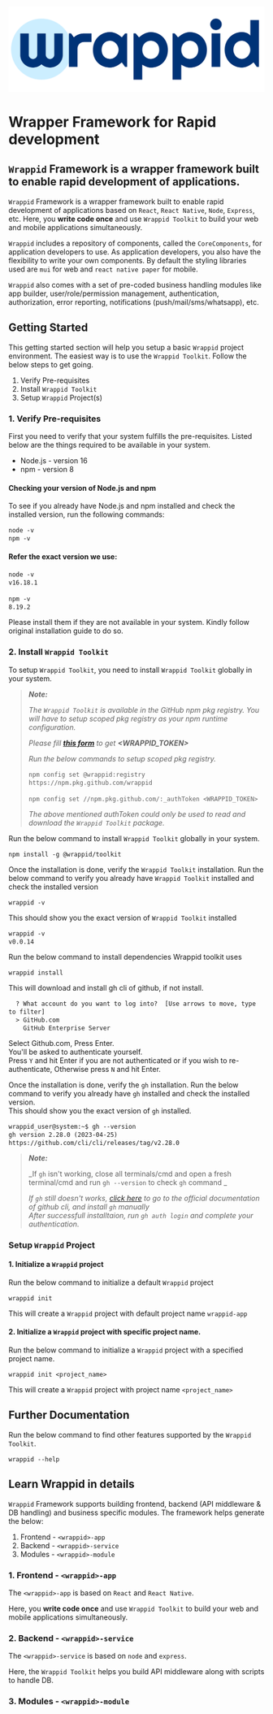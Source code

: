<img src="https://github.com/wrappid/.github/blob/main/logo/logo-1200x400.png" />

<!--
```
                                    _     _
    __      ___ __ __ _ _ __  _ __ (_) __| |
    \ \ /\ / / '__/ _` | '_ \| '_ \| |/ _` |
     \ V  V /| | | (_| | |_) | |_) | | (_| |
      \_/\_/ |_|  \__,_| .__/| .__/|_|\__,_|
                       |_|   |_|

```

# `Wrappid`
-->

# Wrapper Framework for Rapid development

## `Wrappid` Framework is a wrapper framework built to enable rapid development of applications.

`Wrappid` Framework is a wrapper framework built to enable rapid development of applications based on `React`, `React Native`, `Node`, `Express`, etc. Here, you **write code once** and use `Wrappid Toolkit` to build your web and mobile applications simultaneously.

`Wrappid` includes a repository of components, called the `CoreComponents`, for application developers to use. As application developers, you also have the flexibility to write your own components. By default the styling libraries used are `mui` for web and `react native paper` for mobile.

`Wrappid` also comes with a set of pre-coded business handling modules like app builder, user/role/permission management, authentication, authorization, error reporting, notifications (push/mail/sms/whatsapp), etc.

## Getting Started

This getting started section will help you setup a basic `Wrappid` project environment. The easiest way is to use the `Wrappid Toolkit`. Follow the below steps to get going.

1. Verify Pre-requisites
2. Install `Wrappid Toolkit`
3. Setup `Wrappid` Project(s)

### 1. Verify Pre-requisites

First you need to verify that your system fulfills the pre-requisites. Listed below are the things required to be available in your system.

- Node.js - version 16
- npm - version 8

#### Checking your version of Node.js and npm

To see if you already have Node.js and npm installed and check the installed version, run the following commands:

```
node -v
npm -v
```

#### Refer the exact version we use:

```
node -v
v16.18.1

npm -v
8.19.2
```

Please install them if they are not available in your system. Kindly follow original installation guide to do so.

### 2. Install `Wrappid Toolkit`

To setup `Wrappid Toolkit`, you need to install `Wrappid Toolkit` globally in your system.

> **_Note:_**
>
> _The `Wrappid Toolkit` is available in the GitHub npm pkg registry. You will have to setup scoped pkg registry as your npm runtime configuration._
>
> _Please fill **[this form](https://forms.gle/NCUbSXvsX1v9QhD96)** to get **<WRAPPID_TOKEN>**_
> 
> _Run the below commands to setup scoped pkg registry._
>
> <!--C:\Users\Sam>-->
>
> ```
> npm config set @wrappid:registry https://npm.pkg.github.com/wrappid
>
> npm config set //npm.pkg.github.com/:_authToken <WRAPPID_TOKEN>
> ```
>
> _The above mentioned authToken could only be used to read and download the `Wrappid Toolkit` package._

Run the below command to install `Wrappid Toolkit` globally in your system.

```
npm install -g @wrappid/toolkit
```

Once the installation is done, verify the `Wrappid Toolkit` installation. Run the below command to verify you already have `Wrappid Toolkit` installed and check the installed version

```
wrappid -v
```

This should show you the exact version of `Wrappid Toolkit` installed

```
wrappid -v
v0.0.14
```

Run the below command to install dependencies Wrappid toolkit uses

```
wrappid install
```
This will download and install gh cli of github, if not install. 
```
  ? What account do you want to log into?  [Use arrows to move, type to filter]
  > GitHub.com
    GitHub Enterprise Server
```
Select Github.com, Press Enter.  
You'll be asked to authenticate yourself.  
Press `Y` and hit Enter if you are not authenticated or if you wish to re-authenticate, Otherwise press `N` and hit Enter.  

Once the installation is done, verify the `gh` installation. Run the below command to verify you already have `gh` installed and check the installed version.  
This should show you the exact version of `gh` installed.  
```
wrappid_user@system:~$ gh --version
gh version 2.28.0 (2023-04-25)
https://github.com/cli/cli/releases/tag/v2.28.0
```

> **_Note:_**  
> 
> _If `gh` isn't working, close all terminals/cmd and open a fresh terminal/cmd and run `gh --version` to check `gh` command  _  
> 
> _If `gh` still doesn't works, [click here](https://github.com/cli/cli#installation) to go to the official documentation of github cli, and install `gh` manually_  
> _After successfull installtaion, run `gh auth login` and complete your authentication._

### Setup `Wrappid` Project

#### 1. Initialize a `Wrappid` project

Run the below command to initialize a default `Wrappid` project

```
wrappid init
```

This will create a `Wrappid` project with default project name `wrappid-app`

#### 2. Initialize a `Wrappid` project with specific project name.

Run the below command to initialize a `Wrappid` project with a specified project name.

```
wrappid init <project_name>
```

This will create a `Wrappid` project with project name `<project_name>`

## Further Documentation

Run the below command to find other features supported by the `Wrappid Toolkit`.

```
wrappid --help
```

## Learn Wrappid in details

`Wrappid` Framework supports building frontend, backend (API middleware & DB handling) and business specific modules. The framework helps generate the below:

1. Frontend - `<wrappid>-app`
2. Backend - `<wrappid>-service`
3. Modules - `<wrappid>-module`

### 1. Frontend - `<wrappid>-app`

The `<wrappid>-app` is based on `React` and `React Native`.

Here, you **write code once** and use `Wrappid Toolkit` to build your web and mobile applications simultaneously.

### 2. Backend - `<wrappid>-service`

The `<wrappid>-service` is based on `node` and `express`.

Here, the `Wrappid Toolkit` helps you build API middleware along with scripts to handle DB.

### 3. Modules - `<wrappid>-module`

<!--
## Hi there 👋

**Here are some ideas to get you started:**

🙋‍♀️ A short introduction - what is your organization all about?
🌈 Contribution guidelines - how can the community get involved?
👩‍💻 Useful resources - where can the community find your docs? Is there anything else the community should know?
🍿 Fun facts - what does your team eat for breakfast?
🧙 Remember, you can do mighty things with the power of [Markdown](https://docs.github.com/github/writing-on-github/getting-started-with-writing-and-formatting-on-github/basic-writing-and-formatting-syntax)

# `Wrappid` CLI Tool

This is a npm package for our own `Wrappid` command line interface to create a `Wrappid` project.

## Requirements

- Node - 16
- React - 18.2.0
- React Native - 0.71.6


### Step 2

Choosing a template for your wrappid project.
Template(s) available for now as follows:

- Web: Using React 18.2.0
- Mobile: Using React Native 0.71.6

```

> Choose template
>
> 1. Web: Using React 18.2.0
> 2. Mobile: Using React Native 0.71.6

```

Based on your template selection your project will be prepared.

### Step 3

Start auto installation process.

### Step 4

Now you have a sample module for business module refference.

-->

```

```
